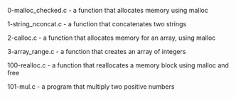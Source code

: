 0-malloc_checked.c - a function that allocates memory using malloc

1-string_nconcat.c - a function that concatenates two strings

2-calloc.c - a function that allocates memory for an array, using malloc

3-array_range.c - a function that creates an array of integers

100-realloc.c - a function that reallocates a memory block using malloc and free

101-mul.c - a program that multiply two positive numbers
